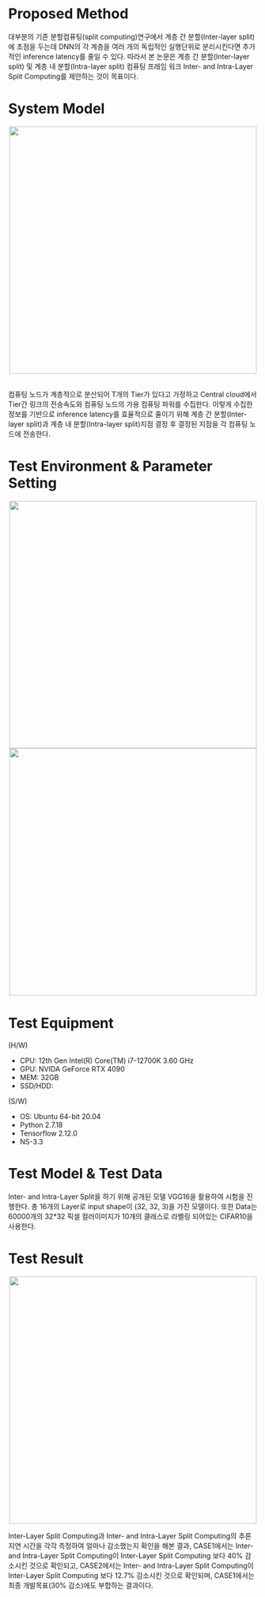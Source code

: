 <h1>Proposed Method</h1>
<body>대부분의 기존 분할컴퓨팅(split computing)연구에서 계층 간 분할(Inter-layer split)에 초점을 두는데 DNN의 각 계층을 여러 개의 독립적인 실행단위로 분리시킨다면 추가적인 inference latency를 줄일 수 있다. 따라서 본 논문은 계층 간 분할(Inter-layer split) 및 계층 내 분할(Intra-layer split) 컴퓨팅 프레임 워크 Inter- and Intra-Layer Split Computing를 제안하는 것이 목표이다.</body>

<h1>System Model</h1>
<p align="center">
<img src="https://github.com/amnlab/I-2SCF/assets/143478273/6f484f2e-8700-4cdd-b9a5-b3639bd89b59" width="500">
</p>
</br>
<body>컴퓨팅 노드가 계층적으로 분산되어 T개의 Tier가 있다고 가정하고 Central cloud에서 Tier간 링크의 전송속도와 컴퓨팅 노드의 가용 컴퓨팅 파워를 수집한다. 이렇게 수집한 정보를 기반으로 inference latency를 효율적으로 줄이기 위해 계층 간 분할(Inter-layer split)과 계층 내 분할(Intra-layer split)지점 결정 후 결정된 지점을 각 컴퓨팅 노드에 전송한다.</body>

<h1>Test Environment & Parameter Setting</h1>
<p align="center">
<img src="https://github.com/amnlab/I-2SCF/assets/143478273/355e705e-5fcb-4061-ac48-8ab7ee3c313b" width="500">
</br>
<img src="https://github.com/amnlab/I-2SCF/assets/143478273/d0b98541-6360-4c9f-8767-339052663efa" width="500">
</p>

<h1>Test Equipment</h1>
<body>

  (H/W)
  - CPU: 12th Gen Intel(R) Core(TM) i7-12700K 3.60 GHz
  - GPU: NVIDA GeForce RTX 4090
  - MEM: 32GB
  - SSD/HDD:
    
  (S/W)
  - OS: Ubuntu 64-bit 20.04
  - Python 2.7.18
  - Tensorflow 2.12.0
  - NS-3.3
</body>

<h1>Test Model & Test Data</h1>
<body>
  Inter- and Intra-Layer Split을 하기 위해 공개된 모델 VGG16을 활용하여 시험을 진행한다. 총 16개의 Layer로 input shape이 (32, 32, 3)을 가진 모델이다.
  또한 Data는 60000개의 32*32 픽셀 컬러이미지가 10개의 클래스로 라벨링 되어있는 CIFAR10을 사용한다.
</body>

<h1>Test Result</h1>
<p align="center">
<img src="https://github.com/amnlab/I-2SCF/assets/143478273/b6cc009d-3a12-4d30-8fd9-0a4a51a3be13" width="500">
</p>
<body>
  Inter-Layer Split Computing과 Inter- and Intra-Layer Split Computing의 추론 지연 시간을 각각 측정하여 얼마나 감소했는지 확인을 해본 결과, CASE1에서는 Inter- and Intra-Layer Split Computing이 Inter-Layer Split Computing 보다 40% 감소시킨 것으로 확인되고, CASE2에서는 Inter- and Intra-Layer Split Computing이 Inter-Layer Split Computing 보다 12.7% 감소시킨 것으로 확인되며, CASE1에서는 최종 개발목표(30% 감소)에도 부합하는 결과이다.
</body>
